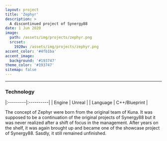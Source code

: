 ```yaml
---
layout: project
title: 'Zephyr'
description: >
  A discontinued project of Synergy88
date: 1 Jun 2020
image: 
  path: /assets/img/projects/zephyr.png
  srcset: 
    1920w: /assets/img/projects/zephyr.png
accent_color: '#4fb1ba'
accent_image:
  background: '#193747'
theme_color: '#193747'
sitemap: false
---
```

---

### Technology

|:---------|:----------|
| Engine    |        Unreal |
| Language      |         C++/Blueprint | 

The concept of Zephyr were born from the original team of Kuna. It was supposed to be a continuation of the original projects of Synergy88 but it was never realized after a shift of focus in the management. After years on the shelf,
it was again brought up and became one of the showcase project of Synergy88. Sasdly, it still remained unfinished.